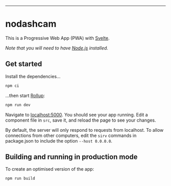 ---

# nodashcam

This is a Progressive Web App (PWA) with [Svelte](https://svelte.dev).

_Note that you will need to have [Node.js](https://nodejs.org) installed._

## Get started

Install the dependencies...

```bash
npm ci
```

...then start [Rollup](https://rollupjs.org):

```bash
npm run dev
```

Navigate to [localhost:5000](http://localhost:5000). You should see your app running. Edit a component file in `src`, save it, and reload the page to see your changes.

By default, the server will only respond to requests from localhost. To allow connections from other computers, edit the `sirv` commands in package.json to include the option `--host 0.0.0.0`.

## Building and running in production mode

To create an optimised version of the app:

```bash
npm run build
```
